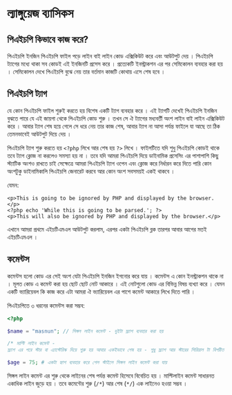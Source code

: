# ল্যাঙ্গুয়েজ ব্যাসিকস

## পিএইচপি কিভাবে কাজ করে?

পিএইচপি ইনজিন পিএইচপি ফাইল পড়ে লাইন বাই লাইন কোড এক্সিকিউট করে এবং আউটপুট দেয় । পিএইচপি ট্যাগের মধ্যে থাকা সব কোডই এই ইনজিনটি প্রসেস করে । প্রত্যেকটি ইনস্ট্রাকশন এর পর সেমিকোলন ব্যবহার করা হয় । সেমিকোলন দেখে পিএইচপি বুঝে নেয় তার বর্তমান কাজটি কোথায় এসে শেষ হবে ।

## পিএইচপি ট্যাগ

যে কোন পিএইচপি ফাইল শুরুই করতে হয় বিশেষ একটি ট্যাগ ব্যবহার করে । এই ট্যাগটি দেখেই পিএইচপি ইনজিন বুঝতে পারে যে এই জায়গা থেকে পিএইচপি কোড শুরু । তখন সে ঐ ট্যাগের মধ্যবর্তী অংশ লাইন বাই লাইন এক্সিকিউট করে । আবার ট্যাগ শেষ হয়ে গেলে সে ধরে নেয় তার কাজ শেষ, আবার ট্যাগ না আসা পর্যন্ত ফাইলে যা আছে তা ঠিক তেমনভাবেই আউটপুট দিয়ে দেয় ।

পিএইচপি ট্যাগ শুরু করতে হয় `<?php` লিখে আর শেষ হয় `?>` লিখে । ফাইলটিতে যদি শুধু পিএইচপি কোডই থাকে তবে ট্যাগ ক্লোজ না করলেও সমস্যা হয় না । তবে যদি আমরা পিএইচপি দিয়ে ডাইনামিক প্রসেসিং এর পাশাপাশি কিছু স্ট্যাটিক অংশও রাখতে চাই সেক্ষেত্রে আমরা পিএইচপি ট্যাগ ওপেন এবং ক্লোজ করে নির্ধারন করে দিতে পারি কোন অংশটুকু ডাইনামিকালি পিএইচপি জেনারেট করবে আর কোন অংশ সবসময়ই একই থাকবে ।

যেমন:

```text
<p>This is going to be ignored by PHP and displayed by the browser.</p>
<?php echo 'While this is going to be parsed.'; ?>
<p>This will also be ignored by PHP and displayed by the browser.</p>
```

এখানে আমরা প্রথমে এইচটিএমএল আউটপুট করলাম, এরপর একটা পিএইচপি ব্লক তারপর আবার আগের মতই এইচটিএমএল ।

## কমেন্টস

কমেন্টস হলো কোড এর সেই অংশ যেটা পিএইচপি ইনজিন ইগনোর করে যায় । কমেন্টস এ কোন ইনস্ট্রাকশন থাকে না । মূলত কোড এ কমেন্ট করা হয় ছোট ছোট নোট আকারে । এই নোটগুলো কোড এর বিভিন্ন বিষয় ব্যখ্যা করে । যেমন একটি ভ্যারিয়েবল কি কাজ করে এটা আমরা ঐ ভ্যারিয়েবল এর পাশে কমেন্ট আকারে লিখে দিতে পারি ।

পিএইচপিতে ৩ ধরনের কমেন্টস করা সম্ভব:

```php
<?php

$name = "masnun"; // সিঙ্গল লাইন কমেন্ট - দুইটা স্ল্যাশ ব্যবহার করা হয় 

/* মাল্টি লাইন কমেন্ট - 
স্ল্যাশ এর পরে স্টার বা এ্যাস্টেরিস্ক দিয়ে শুরু হয় আবার একইভাবে শেষ হয় - শুধু স্ল্যাশ আর স্টারের সিরিয়াল টা বিপরীত */ 

$age = 75; # একটা হ্যাশ ব্যবহার করে শেল স্টাইলে সিঙ্গল লাইন কমেন্ট করা যায়
```

সিঙ্গল লাইন কমেন্ট এর শুরু থেকে লাইনের শেষ পর্যন্ত কমেন্ট হিসেবে বিবেচিত হয় । মাল্টিলাইন কমেন্ট সাধারনত একাধিক লাইন জুড়ে হয় । তবে কমেন্টের শুরু \(`/*`\) আর শেষ \(`*/`\) এক লাইনেও হওয়া সম্ভব ।

